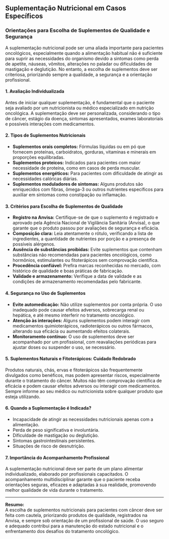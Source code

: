 
## Suplementação Nutricional em Casos Específicos

### Orientações para Escolha de Suplementos de Qualidade e Segurança

A suplementação nutricional pode ser uma aliada importante para pacientes oncológicos, especialmente quando a alimentação habitual não é suficiente para suprir as necessidades do organismo devido a sintomas como perda de apetite, náuseas, vômitos, alterações no paladar ou dificuldades de mastigação e deglutição. No entanto, a escolha de suplementos deve ser criteriosa, priorizando sempre a qualidade, a segurança e a orientação profissional.

#### 1. **Avaliação Individualizada**

Antes de iniciar qualquer suplementação, é fundamental que o paciente seja avaliado por um nutricionista ou médico especializado em nutrição oncológica. A suplementação deve ser personalizada, considerando o tipo de câncer, estágio da doença, sintomas apresentados, exames laboratoriais e possíveis interações com medicamentos.

#### 2. **Tipos de Suplementos Nutricionais**

- **Suplementos orais completos:** Fórmulas líquidas ou em pó que fornecem proteínas, carboidratos, gorduras, vitaminas e minerais em proporções equilibradas.
- **Suplementos proteicos:** Indicados para pacientes com maior necessidade de proteína, como em casos de perda muscular.
- **Suplementos energéticos:** Para pacientes com dificuldade de atingir as necessidades calóricas diárias.
- **Suplementos moduladores de sintomas:** Alguns produtos são enriquecidos com fibras, ômega-3 ou outros nutrientes específicos para auxiliar em sintomas como constipação ou inflamação.

#### 3. **Critérios para Escolha de Suplementos de Qualidade**

- **Registro na Anvisa:** Certifique-se de que o suplemento é registrado e aprovado pela Agência Nacional de Vigilância Sanitária (Anvisa), o que garante que o produto passou por avaliações de segurança e eficácia.
- **Composição clara:** Leia atentamente o rótulo, verificando a lista de ingredientes, a quantidade de nutrientes por porção e a presença de possíveis alérgenos.
- **Ausência de substâncias proibidas:** Evite suplementos que contenham substâncias não recomendadas para pacientes oncológicos, como hormônios, estimulantes ou fitoterápicos sem comprovação científica.
- **Procedência confiável:** Prefira marcas reconhecidas no mercado, com histórico de qualidade e boas práticas de fabricação.
- **Validade e armazenamento:** Verifique a data de validade e as condições de armazenamento recomendadas pelo fabricante.

#### 4. **Segurança no Uso de Suplementos**

- **Evite automedicação:** Não utilize suplementos por conta própria. O uso inadequado pode causar efeitos adversos, sobrecarga renal ou hepática, e até mesmo interferir no tratamento oncológico.
- **Atenção às interações:** Alguns suplementos podem interagir com medicamentos quimioterápicos, radioterápicos ou outros fármacos, alterando sua eficácia ou aumentando efeitos colaterais.
- **Monitoramento contínuo:** O uso de suplementos deve ser acompanhado por um profissional, com reavaliações periódicas para ajustar doses ou suspender o uso, se necessário.

#### 5. **Suplementos Naturais e Fitoterápicos: Cuidado Redobrado**

Produtos naturais, chás, ervas e fitoterápicos são frequentemente divulgados como benéficos, mas podem apresentar riscos, especialmente durante o tratamento do câncer. Muitos não têm comprovação científica de eficácia e podem causar efeitos adversos ou interagir com medicamentos. Sempre informe ao seu médico ou nutricionista sobre qualquer produto que esteja utilizando.

#### 6. **Quando a Suplementação é Indicada?**

- Incapacidade de atingir as necessidades nutricionais apenas com a alimentação.
- Perda de peso significativa e involuntária.
- Dificuldade de mastigação ou deglutição.
- Sintomas gastrointestinais persistentes.
- Situações de risco de desnutrição.

#### 7. **Importância do Acompanhamento Profissional**

A suplementação nutricional deve ser parte de um plano alimentar individualizado, elaborado por profissionais capacitados. O acompanhamento multidisciplinar garante que o paciente receba orientações seguras, eficazes e adaptadas à sua realidade, promovendo melhor qualidade de vida durante o tratamento.

---

**Resumo:**  
A escolha de suplementos nutricionais para pacientes com câncer deve ser feita com cautela, priorizando produtos de qualidade, registrados na Anvisa, e sempre sob orientação de um profissional de saúde. O uso seguro e adequado contribui para a manutenção do estado nutricional e o enfrentamento dos desafios do tratamento oncológico.
```
